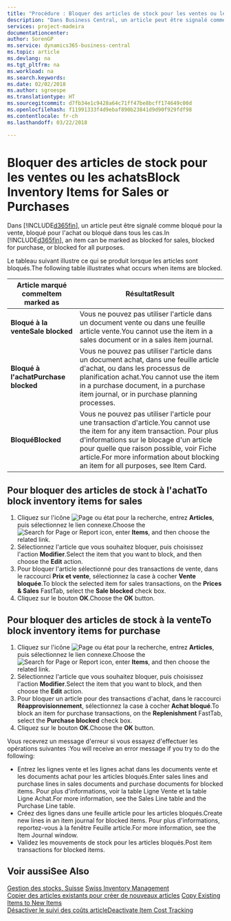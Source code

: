 ```yaml
---
title: "Procédure : Bloquer des articles de stock pour les ventes ou les achats"
description: "Dans Business Central, un article peut être signalé comme bloqué pour la vente, bloqué pour l'achat ou bloqué dans tous les cas."
services: project-madeira
documentationcenter: 
author: SorenGP
ms.service: dynamics365-business-central
ms.topic: article
ms.devlang: na
ms.tgt_pltfrm: na
ms.workload: na
ms.search.keywords: 
ms.date: 02/02/2018
ms.author: sgroespe
ms.translationtype: HT
ms.sourcegitcommit: d7fb34e1c9428a64c71ff47be8bcff174649c00d
ms.openlocfilehash: f11991333f4d9ebaf890b23841d9d90f929fdf98
ms.contentlocale: fr-ch
ms.lasthandoff: 03/22/2018

---
```

# <a name="block-inventory-items-for-sales-or-purchases"></a><span data-ttu-id="48709-103">Bloquer des articles de stock pour les ventes ou les achats</span><span class="sxs-lookup"><span data-stu-id="48709-103">Block Inventory Items for Sales or Purchases</span></span>
<span data-ttu-id="48709-104">Dans [!INCLUDE[d365fin](../../includes/d365fin_md.md)], un article peut être signalé comme bloqué pour la vente, bloqué pour l'achat ou bloqué dans tous les cas.</span><span class="sxs-lookup"><span data-stu-id="48709-104">In [!INCLUDE[d365fin](../../includes/d365fin_md.md)], an item can be marked as blocked for sales, blocked for purchase, or blocked for all purposes.</span></span>  

<span data-ttu-id="48709-105">Le tableau suivant illustre ce qui se produit lorsque les articles sont bloqués.</span><span class="sxs-lookup"><span data-stu-id="48709-105">The following table illustrates what occurs when items are blocked.</span></span>  

|<span data-ttu-id="48709-106">Article marqué comme</span><span class="sxs-lookup"><span data-stu-id="48709-106">Item marked as</span></span>|<span data-ttu-id="48709-107">Résultat</span><span class="sxs-lookup"><span data-stu-id="48709-107">Result</span></span>|  
|--------------------|------------|  
|<span data-ttu-id="48709-108">**Bloqué à la vente**</span><span class="sxs-lookup"><span data-stu-id="48709-108">**Sale blocked**</span></span>|<span data-ttu-id="48709-109">Vous ne pouvez pas utiliser l'article dans un document vente ou dans une feuille article vente.</span><span class="sxs-lookup"><span data-stu-id="48709-109">You cannot use the item in a sales document or in a sales item journal.</span></span>|  
|<span data-ttu-id="48709-110">**Bloqué à l'achat**</span><span class="sxs-lookup"><span data-stu-id="48709-110">**Purchase blocked**</span></span>|<span data-ttu-id="48709-111">Vous ne pouvez pas utiliser l'article dans un document achat, dans une feuille article d'achat, ou dans les processus de planification achat.</span><span class="sxs-lookup"><span data-stu-id="48709-111">You cannot use the item in a purchase document, in a purchase item journal, or in purchase planning processes.</span></span>|  
|<span data-ttu-id="48709-112">**Bloqué**</span><span class="sxs-lookup"><span data-stu-id="48709-112">**Blocked**</span></span>|<span data-ttu-id="48709-113">Vous ne pouvez pas utiliser l'article pour une transaction d'article.</span><span class="sxs-lookup"><span data-stu-id="48709-113">You cannot use the item for any item transaction.</span></span> <span data-ttu-id="48709-114">Pour plus d'informations sur le blocage d'un article pour quelle que raison possible, voir Fiche article.</span><span class="sxs-lookup"><span data-stu-id="48709-114">For more information about blocking an item for all purposes, see Item Card.</span></span>|  

## <a name="to-block-inventory-items-for-sales"></a><span data-ttu-id="48709-115">Pour bloquer des articles de stock à l'achat</span><span class="sxs-lookup"><span data-stu-id="48709-115">To block inventory items for sales</span></span>  

1.  <span data-ttu-id="48709-116">Cliquez sur l'icône ![Page ou état pour la recherche](../../media/ui-search/search_small.png "Page ou état pour la recherche"), entrez **Articles**, puis sélectionnez le lien connexe.</span><span class="sxs-lookup"><span data-stu-id="48709-116">Choose the ![Search for Page or Report](../../media/ui-search/search_small.png "Search for Page or Report icon") icon, enter **Items**, and then choose the related link.</span></span>  
2.  <span data-ttu-id="48709-117">Sélectionnez l'article que vous souhaitez bloquer, puis choisissez l'action **Modifier**.</span><span class="sxs-lookup"><span data-stu-id="48709-117">Select the item that you want to block, and then choose the **Edit** action.</span></span>  
3.  <span data-ttu-id="48709-118">Pour bloquer l'article sélectionné pour des transactions de vente, dans le raccourci **Prix et vente**, sélectionnez la case à cocher **Vente bloquée**.</span><span class="sxs-lookup"><span data-stu-id="48709-118">To block the selected item for sales transactions, on the **Prices & Sales** FastTab, select the **Sale blocked** check box.</span></span>  
4.  <span data-ttu-id="48709-119">Cliquez sur le bouton **OK**.</span><span class="sxs-lookup"><span data-stu-id="48709-119">Choose the **OK** button.</span></span>  

## <a name="to-block-inventory-items-for-purchase"></a><span data-ttu-id="48709-120">Pour bloquer des articles de stock à la vente</span><span class="sxs-lookup"><span data-stu-id="48709-120">To block inventory items for purchase</span></span>  

1.  <span data-ttu-id="48709-121">Cliquez sur l'icône ![Page ou état pour la recherche](../../media/ui-search/search_small.png "Page ou état pour la recherche"), entrez **Articles**, puis sélectionnez le lien connexe.</span><span class="sxs-lookup"><span data-stu-id="48709-121">Choose the ![Search for Page or Report](../../media/ui-search/search_small.png "Search for Page or Report icon") icon, enter **Items**, and then choose the related link.</span></span>  
2.  <span data-ttu-id="48709-122">Sélectionnez l'article que vous souhaitez bloquer, puis choisissez l'action **Modifier**.</span><span class="sxs-lookup"><span data-stu-id="48709-122">Select the item that you want to block, and then choose the **Edit** action.</span></span>  
3.  <span data-ttu-id="48709-123">Pour bloquer un article pour des transactions d'achat, dans le raccourci **Réapprovisionnement**, sélectionnez la case à cocher **Achat bloqué**.</span><span class="sxs-lookup"><span data-stu-id="48709-123">To block an item for purchase transactions, on the **Replenishment** FastTab, select the **Purchase blocked** check box.</span></span>  
4.  <span data-ttu-id="48709-124">Cliquez sur le bouton **OK**.</span><span class="sxs-lookup"><span data-stu-id="48709-124">Choose the **OK** button.</span></span>  

<span data-ttu-id="48709-125">Vous recevrez un message d'erreur si vous essayez d'effectuer les opérations suivantes :</span><span class="sxs-lookup"><span data-stu-id="48709-125">You will receive an error message if you try to do the following:</span></span>  

- <span data-ttu-id="48709-126">Entrez les lignes vente et les lignes achat dans les documents vente et les documents achat pour les articles bloqués.</span><span class="sxs-lookup"><span data-stu-id="48709-126">Enter sales lines and purchase lines in sales documents and purchase documents for blocked items.</span></span> <span data-ttu-id="48709-127">Pour plus d'informations, voir la table Ligne Vente et la table Ligne Achat.</span><span class="sxs-lookup"><span data-stu-id="48709-127">For more information, see the Sales Line table and the Purchase Line table.</span></span>  
- <span data-ttu-id="48709-128">Créez des lignes dans une feuille article pour les articles bloqués.</span><span class="sxs-lookup"><span data-stu-id="48709-128">Create new lines in an item journal for blocked items.</span></span> <span data-ttu-id="48709-129">Pour plus d'informations, reportez-vous à la fenêtre Feuille article.</span><span class="sxs-lookup"><span data-stu-id="48709-129">For more information, see the Item Journal window.</span></span>  
- <span data-ttu-id="48709-130">Validez les mouvements de stock pour les articles bloqués.</span><span class="sxs-lookup"><span data-stu-id="48709-130">Post item transactions for blocked items.</span></span>  

## <a name="see-also"></a><span data-ttu-id="48709-131">Voir aussi</span><span class="sxs-lookup"><span data-stu-id="48709-131">See Also</span></span>  
 <span data-ttu-id="48709-132">[Gestion des stocks, Suisse](swiss-inventory-management.md) </span><span class="sxs-lookup"><span data-stu-id="48709-132">[Swiss Inventory Management](swiss-inventory-management.md) </span></span>  
 <span data-ttu-id="48709-133">[Copier des articles existants pour créer de nouveaux articles](how-to-copy-existing-items-to-new-items.md) </span><span class="sxs-lookup"><span data-stu-id="48709-133">[Copy Existing Items to New Items](how-to-copy-existing-items-to-new-items.md) </span></span>  
 [<span data-ttu-id="48709-134">Désactiver le suivi des coûts article</span><span class="sxs-lookup"><span data-stu-id="48709-134">Deactivate Item Cost Tracking</span></span>](how-to-deactivate-item-cost-tracking.md)

